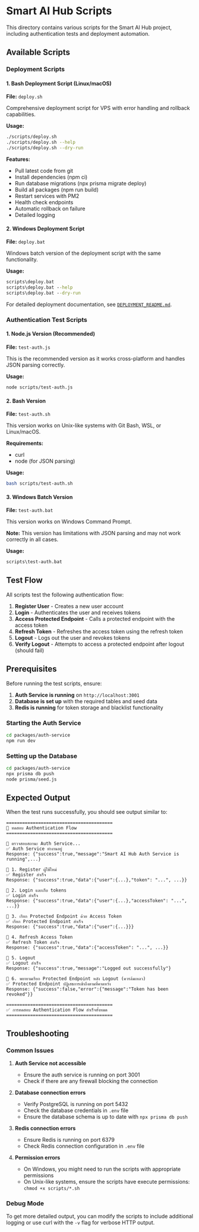 # Smart AI Hub Scripts

This directory contains various scripts for the Smart AI Hub project, including authentication tests and deployment automation.

## Available Scripts

### Deployment Scripts

#### 1. Bash Deployment Script (Linux/macOS)

**File:** `deploy.sh`

Comprehensive deployment script for VPS with error handling and rollback capabilities.

**Usage:**

```bash
./scripts/deploy.sh
./scripts/deploy.sh --help
./scripts/deploy.sh --dry-run
```

**Features:**

- Pull latest code from git
- Install dependencies (npm ci)
- Run database migrations (npx prisma migrate deploy)
- Build all packages (npm run build)
- Restart services with PM2
- Health check endpoints
- Automatic rollback on failure
- Detailed logging

#### 2. Windows Deployment Script

**File:** `deploy.bat`

Windows batch version of the deployment script with the same functionality.

**Usage:**

```cmd
scripts\deploy.bat
scripts\deploy.bat --help
scripts\deploy.bat --dry-run
```

For detailed deployment documentation, see [`DEPLOYMENT_README.md`](DEPLOYMENT_README.md).

### Authentication Test Scripts

#### 1. Node.js Version (Recommended)

**File:** `test-auth.js`

This is the recommended version as it works cross-platform and handles JSON parsing correctly.

**Usage:**

```bash
node scripts/test-auth.js
```

#### 2. Bash Version

**File:** `test-auth.sh`

This version works on Unix-like systems with Git Bash, WSL, or Linux/macOS.

**Requirements:**

- curl
- node (for JSON parsing)

**Usage:**

```bash
bash scripts/test-auth.sh
```

#### 3. Windows Batch Version

**File:** `test-auth.bat`

This version works on Windows Command Prompt.

**Note:** This version has limitations with JSON parsing and may not work correctly in all cases.

**Usage:**

```cmd
scripts\test-auth.bat
```

## Test Flow

All scripts test the following authentication flow:

1. **Register User** - Creates a new user account
2. **Login** - Authenticates the user and receives tokens
3. **Access Protected Endpoint** - Calls a protected endpoint with the access token
4. **Refresh Token** - Refreshes the access token using the refresh token
5. **Logout** - Logs out the user and revokes tokens
6. **Verify Logout** - Attempts to access a protected endpoint after logout (should fail)

## Prerequisites

Before running the test scripts, ensure:

1. **Auth Service is running** on `http://localhost:3001`
2. **Database is set up** with the required tables and seed data
3. **Redis is running** for token storage and blacklist functionality

### Starting the Auth Service

```bash
cd packages/auth-service
npm run dev
```

### Setting up the Database

```bash
cd packages/auth-service
npx prisma db push
node prisma/seed.js
```

## Expected Output

When the test runs successfully, you should see output similar to:

```
========================================
🧪 ทดสอบ Authentication Flow
========================================

🔄 ตรวจสอบสถานะ Auth Service...
✅ Auth Service ทำงานอยู่
Response: {"success":true,"message":"Smart AI Hub Auth Service is running",...}

🔄 1. Register ผู้ใช้ใหม่
✅ Register สำเร็จ
Response: {"success":true,"data":{"user":{...},"token": "...", ...}}

🔄 2. Login และเก็บ tokens
✅ Login สำเร็จ
Response: {"success":true,"data":{"user":{...},"accessToken": "...", ...}}

🔄 3. เรียก Protected Endpoint ด้วย Access Token
✅ เรียก Protected Endpoint สำเร็จ
Response: {"success":true,"data":{"user":{...}}}

🔄 4. Refresh Access Token
✅ Refresh Token สำเร็จ
Response: {"success":true,"data":{"accessToken": "...", ...}}

🔄 5. Logout
✅ Logout สำเร็จ
Response: {"success":true,"message":"Logged out successfully"}

🔄 6. พยายามเรียก Protected Endpoint หลัง Logout (ควรล้มเหลว)
✅ Protected Endpoint ปฏิเสธการเข้าถึงตามที่คาดหวัง
Response: {"success":false,"error":{"message":"Token has been revoked"}}

========================================
✅ การทดสอบ Authentication Flow สำเร็จทั้งหมด
========================================
```

## Troubleshooting

### Common Issues

1. **Auth Service not accessible**
   - Ensure the auth service is running on port 3001
   - Check if there are any firewall blocking the connection

2. **Database connection errors**
   - Verify PostgreSQL is running on port 5432
   - Check the database credentials in `.env` file
   - Ensure the database schema is up to date with `npx prisma db push`

3. **Redis connection errors**
   - Ensure Redis is running on port 6379
   - Check Redis connection configuration in `.env` file

4. **Permission errors**
   - On Windows, you might need to run the scripts with appropriate permissions
   - On Unix-like systems, ensure the scripts have execute permissions: `chmod +x scripts/*.sh`

### Debug Mode

To get more detailed output, you can modify the scripts to include additional logging or use curl with the `-v` flag for verbose HTTP output.
